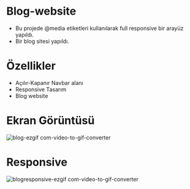 # Blog-website
- Bu projede @media etiketleri kullanılarak full responsive bir arayüz yapıldı.
- Bir blog sitesi yapıldı.

# Özellikler
- Açılır-Kapanır Navbar alanı
- Responsive Tasarım
- Blog website

# Ekran Görüntüsü

![blog-ezgif com-video-to-gif-converter](https://github.com/ismaildgn16/blog-website/assets/170243916/9d241269-590f-4a0a-9e1f-2ffcfe79179b)

# Responsive

![blogresponsive-ezgif com-video-to-gif-converter](https://github.com/ismaildgn16/blog-website/assets/170243916/868b0c83-177e-4f62-970c-e3a5b21a0220)
